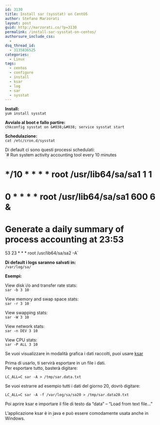 ```yaml
---
id: 3130
title: Install sar (sysstat) on CentOS
author: Stefano Marzorati
layout: post
guid: http://marzorati.co/?p=3130
permalink: /install-sar-sysstat-on-centos/
authorsure_include_css:
  - 
dsq_thread_id:
  - 3135836525
categories:
  - Linux
tags:
  - centos
  - configure
  - install
  - ksar
  - log
  - sar
  - sysstat
---
```

**Install:**  
`yum install sysstat`

**Avvialo al boot e fallo partire:**  
`chkconfig sysstat on &#038;&#038; service sysstat start`

**Schedulazione:**  
`cat /etc/cron.d/sysstat`

Di default ci sono questi processi schedulati:  
`# Run system activity accounting tool every 10 minutes<br />
# */10 * * * * root /usr/lib64/sa/sa1 1 1<br />
# 0 * * * * root /usr/lib64/sa/sa1 600 6 &#038;<br />
# Generate a daily summary of process accounting at 23:53<br />
53 23 * * * root /usr/lib64/sa/sa2 -A`

**Di default i logs saranno salvati in:**  
`/var/log/sa/`

**Esempi:**

View disk i/o and transfer rate stats:  
`sar -b 3 10`

View memory and swap space stats:  
`sar -r 3 10`

View swapping stats:  
`sar -W 3 10`

View network stats:  
`sar -n DEV 3 10`

View CPU stats:  
`sar -P ALL 3 10`

Se vuoi visualizzare in modalità grafica i dati raccolti, puoi usare <a href="http://sourceforge.net/projects/ksar/files/latest/download" title="ksar" target="_blank">ksar</a>

Prima di usarlo, ti servirà esportare in un file i dati.  
Per esportare tutto, basterà digitare:

`LC_ALL=C sar -A > /tmp/sar.data.txt`

Se vuoi estrarre ad esempio tutti i dati del giorno 20, dovrò digitare:

`LC_ALL=C sar -A -f /var/log/sa/sa20 > /tmp/sar.data20.txt`

Poi aprire ksar e importare il file di testo da &#8220;data&#8221; &#8211; &#8220;Load from text file&#8230;&#8221;

L&#8217;applicazione ksar è in java e può essere comodamente usata anche in Windows.
